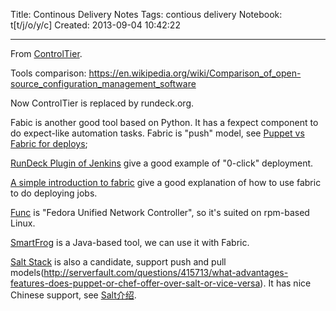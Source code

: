 Title: Continous Delivery Notes
Tags: contious delivery
Notebook: t[t/j/o/y/c]
Created: 2013-09-04 10:42:22

------

From [ControlTier](http://doc36.controltier.org/wiki/ControlTier).

 

Tools comparison: https://en.wikipedia.org/wiki/Comparison_of_open-source_configuration_management_software

 

Now ControlTier is replaced by rundeck.org.

 

Fabic is another good tool based on Python. It has a fexpect component to do expect-like automation tasks. Fabric is "push" model, see [Puppet vs Fabric for deploys](http://mattcallanan.blogspot.com/2013/03/puppet-vs-fabric-for-deploys.html);

 

[RunDeck Plugin of Jenkins](https://wiki.jenkins-ci.org/display/JENKINS/RunDeck+Plugin) give a good example of "0-click" deployment.

 

[A simple introduction to fabric](http://www.debian-administration.org/articles/671) give a good explanation of how to use fabric to do deploying jobs.

 

[Func](https://fedorahosted.org/func/) is "Fedora Unified Network Controller", so it's suited on rpm-based Linux.

 

[SmartFrog](http://www.smartfrog.org/) is a Java-based tool, we can use it with Fabric.

 

[Salt Stack](http://saltstack.com/) is also a candidate, support push and pull models(http://serverfault.com/questions/415713/what-advantages-features-does-puppet-or-chef-offer-over-salt-or-vice-versa). It has nice Chinese support, see [Salt介绍](http://wiki.saltstack.cn/).